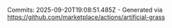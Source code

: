 Commits: 2025-09-20T19:08:51.485Z - Generated via https://github.com/marketplace/actions/artificial-grass
<br>
